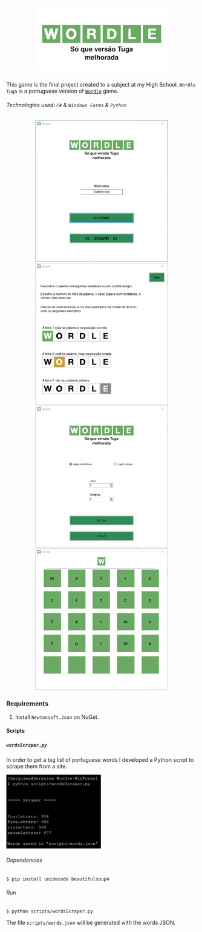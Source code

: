 <h1 align="center">
	<a href="https://github.com/Darguima/Wordle-WinForms">
		<img alt="Wordle" src="./assets/wordleLogo.png" width="350px">
	</a>
</h1>

This game is the final project created to a subject at my High School. `Wordle Tuga` is a portuguese version of [`Wordle`](https://www.nytimes.com/games/wordle/index.html) game.

###### Technologies used: `C#` & `Windows Forms` & `Python`

<p align="center">
	<img src="./assets/LandingPage.jpg" width="350px"/>
	<img src="./assets/TutorialPage.jpg" width="350px"/>
	<img src="./assets/OptionsPage.jpg" width="350px"/>
	<img src="./assets/GamePage.jpg" width="350px"/>
</p>

### Requirements

1. Install `Newtonsoft.Json` on NuGet.

#### Scripts
##### `wordsScraper.py`

In order to get a big list of portuguese words I developed a Python script to scrape them from a site.

<img src="./assets/wordsScrapper.png" width="250px"/>

###### Dependencies

```console
$ pip install unidecode beautifulsoup4
```

###### Run

```console
$ python scripts/wordsScraper.py
```

The  file `scripts/words.json` will be generated with the words JSON.
